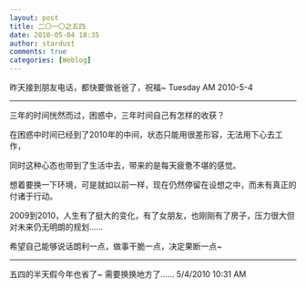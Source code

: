 ```yaml
---
layout: post
title: 二〇一〇之五四
date: 2010-05-04 18:35
author: stardust
comments: true
categories: [Weblog]
---
```

昨天接到朋友电话，都快要做爸爸了，祝福~ Tuesday AM 2010-5-4

<hr />

三年的时间恍然而过，困惑中，三年时间自己有怎样的收获？

在困惑中时间已经到了2010年的中间，状态只能用很差形容，无法用下心去工作，

同时这种心态也带到了生活中去，带来的是每天疲惫不堪的感觉。

想着要换一下环境，可是就如以前一样，现在仍然停留在设想之中，而未有真正的付诸于行动。

2009到2010，人生有了挺大的变化，有了女朋友，也刚刚有了房子，压力很大但对未来仍无明朗的规划……

希望自己能够说话朗利一点，做事干脆一点，决定果断一点~

<hr />

五四的半天假今年也省了~ 需要换换地方了…… 5/4/2010 10:31 AM
